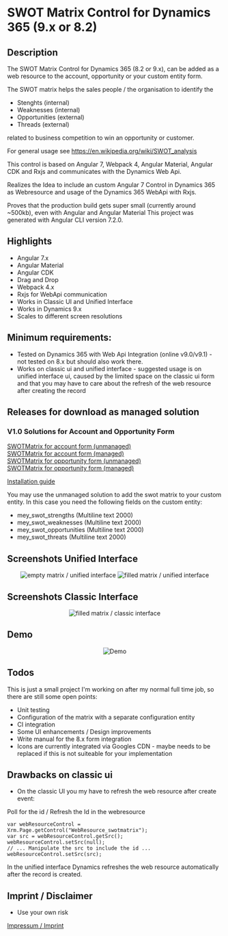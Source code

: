# SWOT Matrix Control for Dynamics 365 (9.x or 8.2)

## Description

The SWOT Matrix Control for Dynamics 365 (8.2 or 9.x), can be added as a web resource to the account, opportunity or your custom entity form.

The SWOT matrix helps the sales people / the organisation to identify the

* Stenghts (internal)
* Weaknesses (internal)
* Opportunities (external)
* Threads (external)

related to business competition to win an opportunity or customer.

For general usage see https://en.wikipedia.org/wiki/SWOT_analysis

This control is based on Angular 7, Webpack 4, Angular Material, Angular CDK and Rxjs and communicates with the Dynamics Web Api.

Realizes the Idea to include an custom Angular 7 Control in Dynamics 365 as Webresource and usage of the Dynamics 365 WebApi with Rxjs.

Proves that the production build gets super small (currently around ~500kb), even with Angular and Angular Material
This project was generated with Angular CLI version 7.2.0.

## Highlights

* Angular 7.x
* Angular Material
* Angular CDK
* Drag and Drop
* Webpack 4.x
* Rxjs for WebApi communication
* Works in Classic UI and Unified Interface
* Works in Dynamics 9.x
* Scales to different screen resolutions

## Minimum requirements:

* Tested on Dynamics 365 with Web Api Integration (online v9.0/v9.1) - not tested on 8.x but should also work there.
* Works on classic ui and unified interface - suggested usage is on unified interface ui, caused by the limited space on the classic ui form and that you may have to care about the refresh of the web resource after creating the record

## Releases for download as managed solution

### V1.0 Solutions for Account and Opportunity Form

<a href="../master/managedSolutions/SWOTMatrixforAccount_1_0_0_0.zip">SWOTMatrix for account form (unmanaged)</a><br/>
<a href="../master/managedSolutions/SWOTMatrixforAccount_1_0_0_0_managed.zip">SWOTMatrix for account form (managed)</a><br/>
<a href="../master/managedSolutions/SWOTMatrixforOpportunity_1_0_0_0.zip">SWOTMatrix for opportunity form (unmanaged)</a><br/>
<a href="../master/managedSolutions/SWOTMatrixforOpportunity_1_0_0_0_managed.zip">SWOTMatrix for opportunity form (managed)</a><br/>

<a href="../master/managedSolutions/quickinstall_guide.pdf">Installation guide</a>

You may use the unmanaged solution to add the swot matrix to your custom entity. In this case you need the following fields on the custom entity:

* mey_swot_strengths (Multiline text 2000)
* mey_swot_weaknesses (Multiline text 2000)
* mey_swot_opportunities (Multiline text 2000)
* mey_swot_threats (Multiline text 2000)

## Screenshots Unified Interface

<p align="center">
  <img src="../master/Screenshots/empty-unified.JPG" title="empty matrix / unified interface">
    <img src="../master/Screenshots/filled-unified.JPG" title="filled matrix / unified interface">
</p>

## Screenshots Classic Interface

<p align="center">
  <img src="../master/Screenshots/filled-classic.JPG" title="filled matrix / classic interface">
</p>

## Demo

<p align="center">
  <img src="../master/Screenshots/Demo.gif" title="Demo">
</p>

## Todos

This is just a small project I'm working on after my normal full time job, so there are still some open points:

* Unit testing
* Configuration of the matrix with a separate configuration entity
* CI integration
* Some UI enhancements / Design improvements
* Write manual for the 8.x form integration
* Icons are currently integrated via Googles CDN - maybe needs to be replaced if this is not suiteable for your implementation

## Drawbacks on classic ui

* On the classic UI you my have to refresh the web resource after create event:

Poll for the id / Refresh the Id in the webresource

```// Poll for id on create ...
var webResourceControl = Xrm.Page.getControl("WebResource_swotmatrix");
var src = webResourceControl.getSrc();
webResourceControl.setSrc(null);
// ... Manipulate the src to include the id ...
webResourceControl.setSrc(src);
```

In the unified interface Dynamics refreshes the web resource automatically after the record is created.

## Imprint / Disclaimer

* Use your own risk

<a href="../master/legal.imprint.md">Impressum / Imprint</a>

